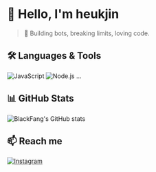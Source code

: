 # 👋 Hello, I'm heukjin
> 🧠 Building bots, breaking limits, loving code.

## 🛠️ Languages & Tools
![JavaScript](https://img.shields.io/badge/-JavaScript-black?style=flat&logo=javascript)
![Node.js](https://img.shields.io/badge/-Node.js-black?style=flat&logo=node.js)
...

## 📊 GitHub Stats
![BlackFang's GitHub stats](https://github-readme-stats.vercel.app/api?username=heukjin&show_icons=true&theme=radical)

## 📫 Reach me
[![Instagram](https://img.shields.io/badge/IG-%40heukjin-red?style=flat&logo=instagram)](https://instagram.com/heukjin143)
